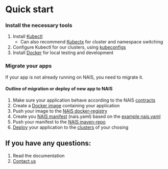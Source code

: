 Quick start
===========

### Install the necessary tools

1. Install [Kubectl](https://kubernetes.io/docs/tasks/tools/install-kubectl/)
   * Can also recommend [Kubectx](https://nais.io/doc/#/overview) for cluster and namespace switching
2. Configure Kubectl for our clusters, using [kubeconfigs](https://github.com/navikt/kubeconfigs)
3. Install [Docker](https://nais.io/doc/#/overview) for local testing and development


###  Migrate your apps

If your app is not already running on NAIS, you need to migrate it.


#### Outline of migration or deploy of new app to NAIS

1. Make sure your application behave according to the NAIS [contracts](/#contracts)
2. Create a [Docker image](https://docs.docker.com/engine/reference/builder/) containing your application
3. Push your image to the [NAIS docker-registry](/dev-guide/nexus#docker-registry)
4. Create you [NAIS manifest](/contracts/manifest) (nais.yaml) based on the [example nais.yaml](https://github.com/nais/naisd/blob/master/nais_example.yaml)
5. Push your manifest to the [NAIS maven-repo](/dev-guide/nexus#maven-repo)
6. [Deploy](/dev-guide/naisd#deplo) your application to the [clusters](/#clusters) of your chosing


## If you have any questions:

1. Read the documentation
2. [Contact us](/#contact-us)

